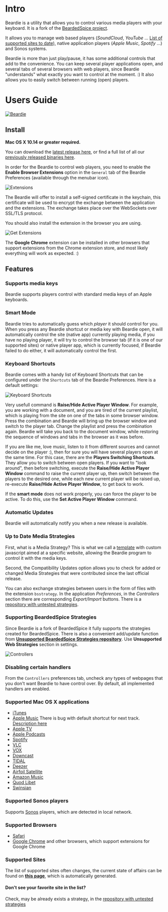 # Intro

Beardie is a utility that allows you to control various media players with your keyboard. It is a fork of the [BeardedSpice project](https://github.com/beardedspice/beardedspice). 

It allows you to manage web based players (*SoundCloud*, *YouTube* ... [List of supported sites to date](#supported-sites)), native application players (*Apple Music*, *Spotify* ...) and Sonos systems. 

Beardie is more than just play/pause, it has some additional controls that add to the convenience. You can keep several player applications open, and several tabs of several browsers with web players, since Beardie "understands" what exactly you want to control at the moment. :) It also allows you to easily switch between running (open) players.

# Users Guide

[![Beardie](images/bs.png)](images/bs.png)

## Install

**Mac OS X 10.14 or greater required.**

You can download the [latest release here](https://github.com/Stillness-2/beardie/releases/latest), or find a full list of all our [previously released binaries here](https://github.com/Stillness-2/beardie/releases).

In order for the Beardie to control web players, you need to enable the **Enable Browser Extensions** option in the `General` tab of the Beardie Preferences (available through the menubar icon).

![Extensions](images/exts.png)

The Beardie will offer to install a self-signed certificate in the keychain, this certificate will be used to encrypt the exchange between the application and the extensions. The exchange takes place over the WebSockets over SSL/TLS protocol.

You should also install the extension in the browser you are using.

![Get Extensions](images/get_exts.png)

The **Google Chrome** extension can be installed in other browsers that support extensions from the Chrome extension store, and most likely everything will work as expected. :)

## Features

### Supports media keys

Beardie supports players control with standard media keys of an Apple keyboards.

### Smart Mode

Beardie tries to automatically guess which *player* it should control for you. When you press any Beardie shortcut or media key with Beardie open, it will automatically control the site (native app) currently playing media, if you have no playing player, it will try to control the browser tab (if it is one of our supported sites) or native player app, which is currently focused, if Beardie failed to do either, it will automatically control the first.

### Keyboard Shortcuts
Beardie comes with a handy list of Keyboard Shortcuts that can be configured under the `Shortcuts` tab of the Beardie Preferences. Here is a default settings:

![Keyboard Shortcuts](images/keys.png)

Very usefull command is **Raise/Hide Active Player Window**. For example, you are working with a document, and you are tired of the current playlist, which is playing from the site on one of the tabs in some browser window. Press the combination and Beardie will bring up the browser window and switch to the player tab. Change the playlist and press the combination again. Beardie will take you back to the document window, while restoring the sequence of windows and tabs in the browser as it was before.

If you are like me, love music, listen to it from different sources and cannot decide on the player :), then for sure you will have several players open at the same time. For this case, there are the **Players Switching Shortcuts**. They allow you to switch between open players. If you want to "look around", then before switching, execute the **Raise/Hide Active Player Window** command to raise the current player up, then switch between the players to the desired one, while each new current player will be raised up, re-execute **Raise/Hide Active Player Window**, to get back to work.

If the **smart mode** does not work properly, you can force the player to be active. To do this, use the **Set Active Player Window** command.

### Automatic Updates

Beardie will automatically notify you when a new release is available.

### Up to Date Media Strategies

First, what is a Media Strategy? This is what we call a [template](template-explained.js) with custom javascript aimed at a specific website, allowing the Beardie program to control it with the media keys.

Second, the Compatibility Updates option allows you to check for added or changed Media Strategies that were contributed since the last official release.

You can also exchange strategies between users in the form of files with the extension `bsstrategy`. In the application *Preferences*, in the *Controllers* section there are corresponding *Export/Import* buttons. There is a [repository with untested strategies](https://github.com/beardedspice/BS-Strategies).

### Supporting BeardedSpice Strategies

Since Beardie is a fork of BeardedSpice it fully supports the strategies created for BeardedSpice. There is also a convenient add/update function from **[Unsupported BeardedSpice Strategies repository](https://github.com/beardedspice/BS-Strategies)**. Use **Unsupported Web Strategies** section in settings.

![Controllers](images/str.png)

### Disabling certain handlers
From the `Controllers` preferences tab, uncheck any types of webpages that you don't want Beardie to have control over. By default, all implemented handlers are enabled.

### Supported Mac OS X applications
- [iTunes](http://www.apple.com/itunes/)
- [Apple Music](https://www.apple.com/apple-music/) There is bug with default shortcut for next track. [Description here](docs/apple-music-app-issue.md)
- [Apple TV](https://www.apple.com/apple-tv-app/)
- [Apple Podcasts](https://www.apple.com/apple-podcasts/)
- [Spotify](https://www.spotify.com/)
- [VLC](http://www.videolan.org/vlc/)
- [VOX](http://coppertino.com/)
- [Downcast](http://downcast.fm/)
- [TIDAL](http://tidal.com/download)
- [Deezer](https://www.deezer.com/)
- [Airfoil Satellite](https://rogueamoeba.com/airfoil/satellite/)
- [Amazon Music](https://www.amazon.com/music/)
- [Quod Libet](https://github.com/quodlibet/quodlibet)
- [Swinsian](https://swinsian.com)

### Supported Sonos players
Supports [Sonos](https://www.sonos.com/) players, which are detected in local network.

### Supported Browsers

 - [Safari](https://www.apple.com/safari/)
 - [Google Chrome](https://www.google.com/chrome/browser/desktop/) and other browsers, which support extensions for Google Chrome
 

### Supported Sites

The list of supported sites often changes, the current state of affairs can be found on **[this page](docs/supported-strategies.md)**, which is automatically generated.

#### Don't see your favorite site in the list?

Check, may be already exists a strategy, in the [repository with untested strategies](https://github.com/beardedspice/BS-Strategies)
